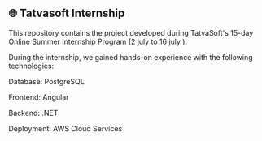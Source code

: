 
<h2> 🌐 Tatvasoft Internship </h2>


This repository contains the project developed during TatvaSoft's 15-day Online Summer Internship Program (2 july to 16 july ).

During the internship, we gained hands-on experience with the following technologies:

Database: PostgreSQL

Frontend: Angular

Backend: .NET 

Deployment: AWS Cloud Services

